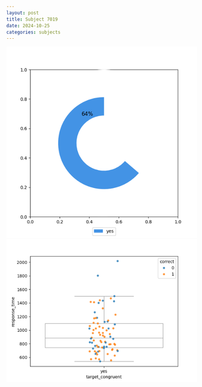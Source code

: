 ```yaml
---
layout: post
title: Subject 7019
date: 2024-10-25
categories: subjects
---
```


![](data/7019/run-22/7019_accuracy_target_congruence.png)
![](data/7019/run-22/7019_rt_congruence.png)
